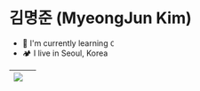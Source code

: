 # 김명준 (MyeongJun Kim)
- 🌵 I'm currently learning ```C``` <br>
- 🏕️ I live in Seoul, Korea <br>

<table>
  <thead>
    <tr>
      <th>
          <a href="https://github.com/anuraghazra/github-readme-stats">
            <img align="center" src="https://github-readme-stats.vercel.app/api/top-langs/?username=MeangJun&layout=compact&hide_border=true" />
        </a>
      </th>
      <th>
  </thead>
</table>

